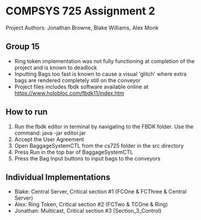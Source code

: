 # COMPSYS 725 Assignment 2 #
Project Authors: Jonathan Browne, Blake Williams, Alex Monk

## Group 15
* Ring token implementation was not fully functioning at completion of the project and is known to deadlock
* Inputting Bags too fast is known to cause a visual 'glitch' where extra bags are rendered completely still on the conveyor
* Project files includes fbdk software available online at https://www.holobloc.com/fbdk11/index.htm

## How to run

1. Run the fbdk editor in terminal by navigating to the FBDK folder. Use the command: java -jar editor.jar
2. Accept the User Agreement
3. Open BaggageSystemCTL from the cs725 folder in the src directory
4. Press Run in the top bar of BaggageSystemCTL
5. Press the Bag Input buttons to input bags to the conveyors


## Individual Implementations

* Blake: Central Server, Critical section #1 (FCOne & FCThree & Central Server)
* Alex: Ring Token, Critical section #2 (FCTwo & TCOne & Ring)
* Jonathan: Multicast, Critical section #3 (Section_3_Control)
